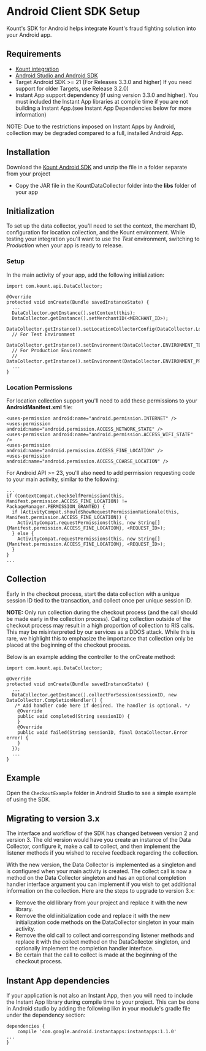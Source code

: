 Android Client SDK Setup
========================

Kount's SDK for Android helps integrate Kount's fraud fighting solution into
your Android app.

## Requirements

-   [Kount integration](http://www.kount.com/fraud-detection-software)
-   [Android Studio and Android
    SDK](http://developer.android.com/sdk/index.html)
-   Target Android SDK &gt;= 21 (For Releases 3.3.0 and higher)  If you need support for older Targets, use Release 3.2.0)
-   Instant App support dependency (if using version 3.3.0 and higher).  You must included the Instant App libraries at compile time if you are not building a Instant App.(see Instant App Dependencies below for more information)

NOTE: Due to the restrictions imposed on Instant Apps by Android, collection may be degraded compared to a full, installed Android App.

## Installation

Download the [Kount Android
SDK](https://github.com/Kount/kount-android-sdk) and unzip the file in a
folder separate from your project

-   Copy the JAR file in the KountDataCollector folder into the **libs** folder of your app

## Initialization

To set up the data collector, you'll need to set the context, the
merchant ID, configuration for location collection, and the Kount
environment. While testing your integration you'll want to use the
*Test* environment, switching to *Production* when your app is ready to
release.

### Setup

In the main activity of your app, add the following initialization:

``` 
import com.kount.api.DataCollector;
          
@Override
protected void onCreate(Bundle savedInstanceState) {
  ...
  DataCollector.getInstance().setContext(this);
  DataCollector.getInstance().setMerchantID(<MERCHANT_ID>);
  DataCollector.getInstance().setLocationCollectorConfig(DataCollector.LocationConfig.COLLECT);
  // For Test Environment
  DataCollector.getInstance().setEnvironment(DataCollector.ENVIRONMENT_TEST);
  // For Production Environment
  // DataCollector.getInstance().setEnvironment(DataCollector.ENVIRONMENT_PRODUCTION);
  ...
}
```

### Location Permissions

For location collection support you'll need to add these permissions to
your **AndroidManifest.xml** file:

``` 
<uses-permission android:name="android.permission.INTERNET" />
<uses-permission android:name="android.permission.ACCESS_NETWORK_STATE" />
<uses-permission android:name="android.permission.ACCESS_WIFI_STATE" />
<uses-permission android:name="android.permission.ACCESS_FINE_LOCATION" />
<uses-permission android:name="android.permission.ACCESS_COARSE_LOCATION" />
```

For Android API &gt;= 23, you'll also need to add permission requesting
code to your main activity, similar to the following:

``` 
...
if (ContextCompat.checkSelfPermission(this, Manifest.permission.ACCESS_FINE_LOCATION) != PackageManager.PERMISSION_GRANTED) {
  if (ActivityCompat.shouldShowRequestPermissionRationale(this, Manifest.permission.ACCESS_FINE_LOCATION)) {
    ActivityCompat.requestPermissions(this, new String[]{Manifest.permission.ACCESS_FINE_LOCATION}, <REQUEST_ID>);
  } else {
    ActivityCompat.requestPermissions(this, new String[]{Manifest.permission.ACCESS_FINE_LOCATION}, <REQUEST_ID>);
  }
}
...
```

## Collection

Early in the checkout process, start the data collection with a unique 
session ID tied to the transaction, and collect once per unique session
ID.

**NOTE:** Only run collection during the checkout process (and the call
should be made early in the collection process). Calling collection
outside of the checkout process may result in a high proportion of 
collection to RIS calls. This may be misinterpreted by our services as a
DDOS attack. While this is rare, we highlight this to emphasize the
importance that collection only be placed at the beginning of the
checkout process.

Below is an example adding the controller to the onCreate method:

``` 
import com.kount.api.DataCollector;
            
@Override
protected void onCreate(Bundle savedInstanceState) {
  ...
  DataCollector.getInstance().collectForSession(sessionID, new DataCollector.CompletionHandler() {
   /* Add handler code here if desired. The handler is optional. */
    @Override
    public void completed(String sessionID) {
    }
    @Override
    public void failed(String sessionID, final DataCollector.Error error) {
    }
  });
  ...
}
```

## Example

Open the `CheckoutExample` folder in Android Studio to see a simple example of using the SDK.


## Migrating to version 3.x 

The interface and workflow of the SDK has changed between version 2 and
version 3. The old version would have you create an instance of the Data
Collector, configure it, make a call to collect, and then implement the
listener methods if you wished to receive feedback regarding the
collection.

With the new version, the Data Collector is implemented as a singleton
and is configured when your main activity is created. The collect call
is now a method on the Data Collector singleton and has an optional
completion handler interface argument you can implement if you wish to
get additional information on the collection. Here are the steps to
upgrade to version 3.x:

-   Remove the old library from your project and replace it with the
    new library.
-   Remove the old initialization code and replace it with the new
    initialization code methods on the DataCollector singleton in your
    main activity.
-   Remove the old call to collect and corresponding listener methods
    and replace it with the collect method on the DataCollector
    singleton, and optionally implement the completion
    handler interface.
-   Be certain that the call to collect is made at the beginning of 
    the checkout process. 
    
## Instant App dependencies

If your application is not also an Instant App, then you will need to include the Instant App library during compile time to your project.  This can be done in Android studio by adding the following likn in your module's gradle file under the dependency section:

```
dependencies {
    compile 'com.google.android.instantapps:instantapps:1.1.0'
...
}
```


